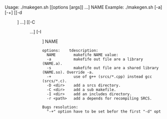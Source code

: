 Usage: ./makegen.sh [[options [args]] ...] NAME
Example: ./makegen.sh [-a] [-+] [[-d <dir>] ...] [[-C <dir> ...] [-I <dir>] NAME

	options:    tdescription:
	  NAME        makefife NAME value:
	  -a          makefife out file are a library (NAME.a).
	  -s          makefife out file are a shared library (NAME.so). Override -a.
	  -+          use of g++ (srcs/*.cpp) instead gcc (srcs/*.c).
	  -D <dir>    add a srcs directory.
	  -C <dir>    add a sub makefile.
	  -I <dir>    add an includes directory.
	  -r <path>   add a depends for recompiling SRCS.

	Bugs resolution:
	  "-+" option have to be set befor the first "-d" opt
